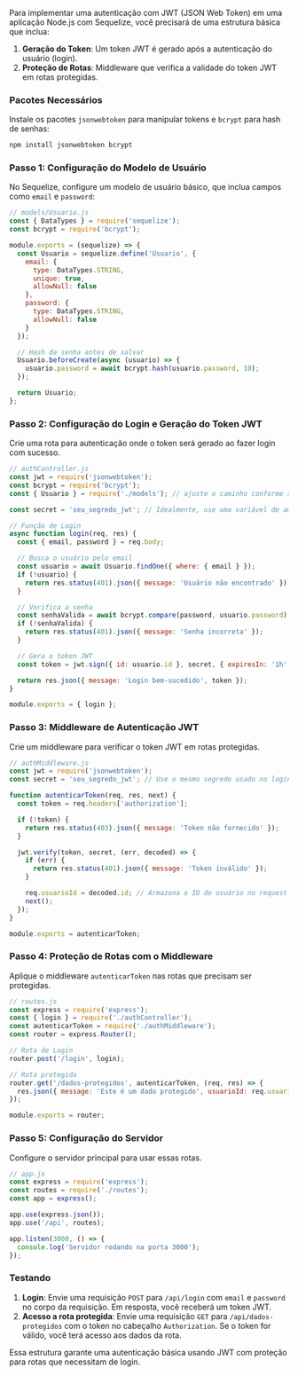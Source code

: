 Para implementar uma autenticação com JWT (JSON Web Token) em uma aplicação Node.js com Sequelize, você precisará de uma estrutura básica que inclua:

1. **Geração do Token**: Um token JWT é gerado após a autenticação do usuário (login).
2. **Proteção de Rotas**: Middleware que verifica a validade do token JWT em rotas protegidas.

### Pacotes Necessários

Instale os pacotes `jsonwebtoken` para manipular tokens e `bcrypt` para hash de senhas:

```bash
npm install jsonwebtoken bcrypt
```

### Passo 1: Configuração do Modelo de Usuário

No Sequelize, configure um modelo de usuário básico, que inclua campos como `email` e `password`:

```javascript
// models/Usuario.js
const { DataTypes } = require('sequelize');
const bcrypt = require('bcrypt');

module.exports = (sequelize) => {
  const Usuario = sequelize.define('Usuario', {
    email: {
      type: DataTypes.STRING,
      unique: true,
      allowNull: false
    },
    password: {
      type: DataTypes.STRING,
      allowNull: false
    }
  });

  // Hash da senha antes de salvar
  Usuario.beforeCreate(async (usuario) => {
    usuario.password = await bcrypt.hash(usuario.password, 10);
  });

  return Usuario;
};
```

### Passo 2: Configuração do Login e Geração do Token JWT

Crie uma rota para autenticação onde o token será gerado ao fazer login com sucesso.

```javascript
// authController.js
const jwt = require('jsonwebtoken');
const bcrypt = require('bcrypt');
const { Usuario } = require('./models'); // ajuste o caminho conforme sua estrutura

const secret = 'seu_segredo_jwt'; // Idealmente, use uma variável de ambiente

// Função de Login
async function login(req, res) {
  const { email, password } = req.body;

  // Busca o usuário pelo email
  const usuario = await Usuario.findOne({ where: { email } });
  if (!usuario) {
    return res.status(401).json({ message: 'Usuário não encontrado' });
  }

  // Verifica a senha
  const senhaValida = await bcrypt.compare(password, usuario.password);
  if (!senhaValida) {
    return res.status(401).json({ message: 'Senha incorreta' });
  }

  // Gera o token JWT
  const token = jwt.sign({ id: usuario.id }, secret, { expiresIn: '1h' });

  return res.json({ message: 'Login bem-sucedido', token });
}

module.exports = { login };
```

### Passo 3: Middleware de Autenticação JWT

Crie um middleware para verificar o token JWT em rotas protegidas.

```javascript
// authMiddleware.js
const jwt = require('jsonwebtoken');
const secret = 'seu_segredo_jwt'; // Use o mesmo segredo usado no login

function autenticarToken(req, res, next) {
  const token = req.headers['authorization'];

  if (!token) {
    return res.status(403).json({ message: 'Token não fornecido' });
  }

  jwt.verify(token, secret, (err, decoded) => {
    if (err) {
      return res.status(401).json({ message: 'Token inválido' });
    }

    req.usuarioId = decoded.id; // Armazena o ID do usuário no request
    next();
  });
}

module.exports = autenticarToken;
```

### Passo 4: Proteção de Rotas com o Middleware

Aplique o middleware `autenticarToken` nas rotas que precisam ser protegidas.

```javascript
// routes.js
const express = require('express');
const { login } = require('./authController');
const autenticarToken = require('./authMiddleware');
const router = express.Router();

// Rota de Login
router.post('/login', login);

// Rota protegida
router.get('/dados-protegidos', autenticarToken, (req, res) => {
  res.json({ message: 'Este é um dado protegido', usuarioId: req.usuarioId });
});

module.exports = router;
```

### Passo 5: Configuração do Servidor

Configure o servidor principal para usar essas rotas.

```javascript
// app.js
const express = require('express');
const routes = require('./routes');
const app = express();

app.use(express.json());
app.use('/api', routes);

app.listen(3000, () => {
  console.log('Servidor rodando na porta 3000');
});
```

### Testando

1. **Login**: Envie uma requisição `POST` para `/api/login` com `email` e `password` no corpo da requisição. Em resposta, você receberá um token JWT.
2. **Acesso a rota protegida**: Envie uma requisição `GET` para `/api/dados-protegidos` com o token no cabeçalho `Authorization`. Se o token for válido, você terá acesso aos dados da rota.

Essa estrutura garante uma autenticação básica usando JWT com proteção para rotas que necessitam de login.
